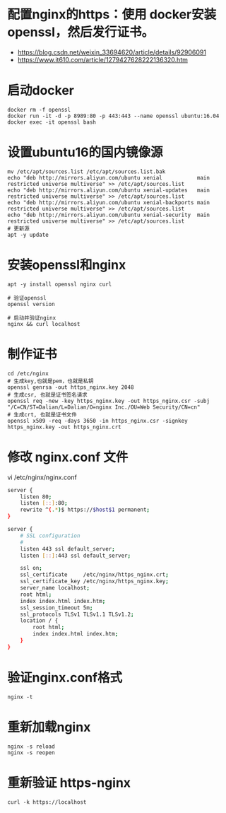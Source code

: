 # 配置nginx的https：使用 docker安装openssl，然后发行证书。
- https://blog.csdn.net/weixin_33694620/article/details/92906091
- https://www.it610.com/article/1279427628222136320.htm


# 启动docker
```
docker rm -f openssl
docker run -it -d -p 8989:80 -p 443:443 --name openssl ubuntu:16.04
docker exec -it openssl bash
```

# 设置ubuntu16的国内镜像源
```
mv /etc/apt/sources.list /etc/apt/sources.list.bak
echo "deb http://mirrors.aliyun.com/ubuntu xenial           main restricted universe multiverse" >> /etc/apt/sources.list
echo "deb http://mirrors.aliyun.com/ubuntu xenial-updates   main restricted universe multiverse" >> /etc/apt/sources.list
echo "deb http://mirrors.aliyun.com/ubuntu xenial-backports main restricted universe multiverse" >> /etc/apt/sources.list
echo "deb http://mirrors.aliyun.com/ubuntu xenial-security  main restricted universe multiverse" >> /etc/apt/sources.list
# 更新源
apt -y update
```

# 安装openssl和nginx
```
apt -y install openssl nginx curl

# 验证openssl
openssl version

# 启动并验证nginx
nginx && curl localhost
```

# 制作证书
```
cd /etc/nginx
# 生成key,也就是pem，也就是私钥
openssl genrsa -out https_nginx.key 2048   
# 生成csr, 也就是证书签名请求
openssl req -new -key https_nginx.key -out https_nginx.csr -subj "/C=CN/ST=Dalian/L=Dalian/O=nginx Inc./OU=Web Security/CN=cn"
# 生成crt, 也就是证书文件
openssl x509 -req -days 3650 -in https_nginx.csr -signkey https_nginx.key -out https_nginx.crt
```

# 修改 nginx.conf 文件
vi /etc/nginx/nginx.conf
```bash
server {
    listen 80;
    listen [::]:80;
    rewrite ^(.*)$ https://$host$1 permanent;
}

server {
    # SSL configuration
    #
    listen 443 ssl default_server;
    listen [::]:443 ssl default_server;

    ssl on;
    ssl_certificate     /etc/nginx/https_nginx.crt;
    ssl_certificate_key /etc/nginx/https_nginx.key;
    server_name localhost;
    root html;
    index index.html index.htm;
    ssl_session_timeout 5m;
    ssl_protocols TLSv1 TLSv1.1 TLSv1.2;
    location / {
        root html;
        index index.html index.htm;
    }
}

```
# 验证nginx.conf格式
```
nginx -t
```

# 重新加载nginx
```
nginx -s reload
nginx -s reopen
```


# 重新验证 https-nginx
```
curl -k https://localhost
```
